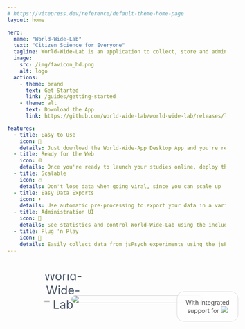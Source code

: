 ```yaml
---
# https://vitepress.dev/reference/default-theme-home-page
layout: home

hero:
  name: "World-Wide-Lab"
  text: "Citizen Science for Everyone"
  tagline: World-Wide-Lab is an application to collect, store and administer data from online experiments and studies.
  image:
    src: /img/favicon_hd.png
    alt: logo
  actions:
    - theme: brand
      text: Get Started
      link: /guides/getting-started
    - theme: alt
      text: Download the App
      link: https://github.com/world-wide-lab/world-wide-lab/releases/latest

features:
  - title: Easy to Use
    icon: 🚀
    details: Just download the World-Wide-App Desktop App and you're ready to get started.
  - title: Ready for the Web
    icon: 🌐
    details: Once you're ready to launch your studies online, deploy them with the World-Wide-App Server.
  - title: Scalable
    icon: 🔥
    details: Don't lose data when going viral, since you can scale up  performance to accomodate many users at once.
  - title: Easy Data Exports
    icon: ⬇️
    details: Use automatic pre-processing to export your data in a variety of convenient formats ready for analysis.
  - title: Administration UI
    icon: 🔐
    details: See statistics and control World-Wide-Lab using the included administration interface.
  - title: Plug 'n Play
    icon: 🧩
    details: Easily collect data from jsPsych experiments using the jsPsychWorldWideLab-Plugin.
---
```


<script>
  import AtroposComponent from 'atropos/element';
  if(customElements.get('atropos-component') === undefined) {
    customElements.define('atropos-component', AtroposComponent);
  }
</script>

<style>
  .my-atropos {
    display: block;
    width: 100%;
    margin: 3rem auto 0;
    padding: 3rem;
    position: relative;
    overflow: hidden;
  }
  .screenshot-container {
    border-radius: 16px;
    border: 1px solid lightgrey;
    overflow: hidden;
    max-width: 60%;
    margin: 0 auto;
  }
  .screenshot-container img {
    max-width: 100%;
  }
  .floating-logo {
    position: absolute;
    bottom: 33%;
    left: 14%;
    width: 15%;
  }
  .floating-name {
    position: absolute;
    bottom: 25%;
    left: 14%;
    width: 15%;
    text-align: center;
    font-size: 1.7rem;
    color: #4A5568;
  }

  .floating-support {
    position: absolute;
    bottom: 5%;
    right: 11%;
    width: 18%;
    background-color: white;
    padding: 1rem;
    border-radius: 16px;
    border: 1px solid lightgrey;
    text-align: center;
    opacity: 0.8;
  }
  .floating-support img {
    max-width: 85%;
    margin: 0 auto;
  }
</style>

<atropos-component class="my-atropos" active-offset="40" shadow-scale="0" rotate-x-max="10" rotate-y-max="10">
  <div class="screenshot-container">
    <img src="/img/landing-page/dashboard-no-window.png" />
  </div>
  <img class="floating-logo" src="/img/favicon_hd.png" data-atropos-offset="5"/>
  <div class="floating-name" data-atropos-offset="5">World-Wide-Lab</div>
  <div class="floating-support" data-atropos-offset="7">
    With integrated support for
    <img src="/img/landing-page/jspsych-logo.jpg"/>
  </div>
</atropos-component>
